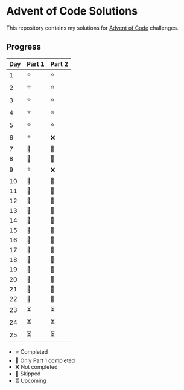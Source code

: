 # Advent of Code Solutions

This repository contains my solutions for [Advent of Code](https://adventofcode.com/) challenges.

## Progress
| Day   | Part 1 | Part 2 |
|-------|--------|--------|
|  1    |   ⭐️   |   ⭐️   |
|  2    |   ⭐️   |   ⭐️   |
|  3    |   ⭐️   |   ⭐️   |
|  4    |   ⭐️   |   ⭐️   |
|  5    |   ⭐️   |   ⭐️   |
|  6    |   ⭐️   |   ❌   |
|  7    |   🚫   |   🚫   |
|  8    |   🚫   |   🚫   |
|  9    |   ⭐️   |   ❌   |
| 10    |   🚫   |   🚫   |
| 11    |   🚫   |   🚫   |
| 12    |   🚫   |   🚫   |
| 13    |   🚫   |   🚫   |
| 14    |   🚫   |   🚫   |
| 15    |   🚫   |   🚫   |
| 16    |   🚫   |   🚫   |
| 17    |   🚫   |   🚫   |
| 18    |   🚫   |   🚫   |
| 19    |   🚫   |   🚫   |
| 20    |   🚫   |   🚫   |
| 21    |   🚫   |   🚫   |
| 22    |   🚫   |   🚫   |
| 23    |   ⏳   |   ⏳   |
| 24    |   ⏳   |   ⏳   |
| 25    |   ⏳   |   ⏳   |

- ⭐️ Completed
- 🌟 Only Part 1 completed
- ❌ Not completed
- 🚫 Skipped
- ⏳ Upcoming
